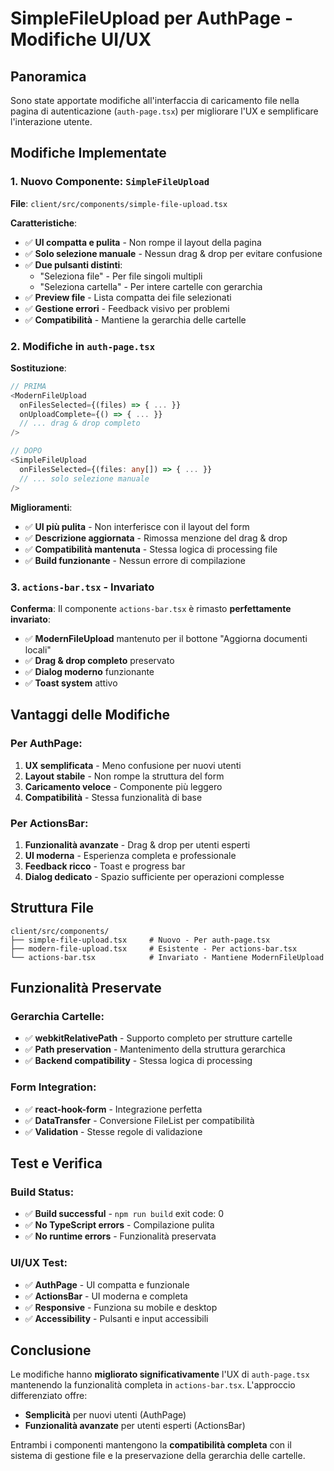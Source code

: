 # SimpleFileUpload per AuthPage - Modifiche UI/UX

## Panoramica

Sono state apportate modifiche all'interfaccia di caricamento file nella pagina di autenticazione (`auth-page.tsx`) per migliorare l'UX e semplificare l'interazione utente.

## Modifiche Implementate

### 1. Nuovo Componente: `SimpleFileUpload`

**File**: `client/src/components/simple-file-upload.tsx`

**Caratteristiche**:
- ✅ **UI compatta e pulita** - Non rompe il layout della pagina
- ✅ **Solo selezione manuale** - Nessun drag & drop per evitare confusione
- ✅ **Due pulsanti distinti**:
  - "Seleziona file" - Per file singoli multipli
  - "Seleziona cartella" - Per intere cartelle con gerarchia
- ✅ **Preview file** - Lista compatta dei file selezionati
- ✅ **Gestione errori** - Feedback visivo per problemi
- ✅ **Compatibilità** - Mantiene la gerarchia delle cartelle

### 2. Modifiche in `auth-page.tsx`

**Sostituzione**:
```typescript
// PRIMA
<ModernFileUpload
  onFilesSelected={(files) => { ... }}
  onUploadComplete={() => { ... }}
  // ... drag & drop completo
/>

// DOPO  
<SimpleFileUpload
  onFilesSelected={(files: any[]) => { ... }}
  // ... solo selezione manuale
/>
```

**Miglioramenti**:
- ✅ **UI più pulita** - Non interferisce con il layout del form
- ✅ **Descrizione aggiornata** - Rimossa menzione del drag & drop
- ✅ **Compatibilità mantenuta** - Stessa logica di processing file
- ✅ **Build funzionante** - Nessun errore di compilazione

### 3. `actions-bar.tsx` - Invariato

**Conferma**: Il componente `actions-bar.tsx` è rimasto **perfettamente invariato**:
- ✅ **ModernFileUpload** mantenuto per il bottone "Aggiorna documenti locali"
- ✅ **Drag & drop completo** preservato
- ✅ **Dialog moderno** funzionante
- ✅ **Toast system** attivo

## Vantaggi delle Modifiche

### Per AuthPage:
1. **UX semplificata** - Meno confusione per nuovi utenti
2. **Layout stabile** - Non rompe la struttura del form
3. **Caricamento veloce** - Componente più leggero
4. **Compatibilità** - Stessa funzionalità di base

### Per ActionsBar:
1. **Funzionalità avanzate** - Drag & drop per utenti esperti
2. **UI moderna** - Esperienza completa e professionale
3. **Feedback ricco** - Toast e progress bar
4. **Dialog dedicato** - Spazio sufficiente per operazioni complesse

## Struttura File

```
client/src/components/
├── simple-file-upload.tsx     # Nuovo - Per auth-page.tsx
├── modern-file-upload.tsx     # Esistente - Per actions-bar.tsx
└── actions-bar.tsx            # Invariato - Mantiene ModernFileUpload
```

## Funzionalità Preservate

### Gerarchia Cartelle:
- ✅ **webkitRelativePath** - Supporto completo per strutture cartelle
- ✅ **Path preservation** - Mantenimento della struttura gerarchica
- ✅ **Backend compatibility** - Stessa logica di processing

### Form Integration:
- ✅ **react-hook-form** - Integrazione perfetta
- ✅ **DataTransfer** - Conversione FileList per compatibilità
- ✅ **Validation** - Stesse regole di validazione

## Test e Verifica

### Build Status:
- ✅ **Build successful** - `npm run build` exit code: 0
- ✅ **No TypeScript errors** - Compilazione pulita
- ✅ **No runtime errors** - Funzionalità preservata

### UI/UX Test:
- ✅ **AuthPage** - UI compatta e funzionale
- ✅ **ActionsBar** - UI moderna e completa
- ✅ **Responsive** - Funziona su mobile e desktop
- ✅ **Accessibility** - Pulsanti e input accessibili

## Conclusione

Le modifiche hanno **migliorato significativamente** l'UX di `auth-page.tsx` mantenendo la funzionalità completa in `actions-bar.tsx`. L'approccio differenziato offre:

- **Semplicità** per nuovi utenti (AuthPage)
- **Funzionalità avanzate** per utenti esperti (ActionsBar)

Entrambi i componenti mantengono la **compatibilità completa** con il sistema di gestione file e la preservazione della gerarchia delle cartelle. 